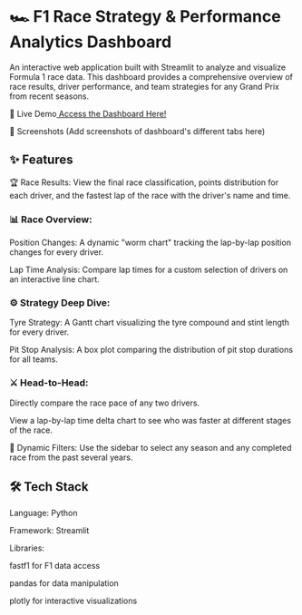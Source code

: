 # 🏎️ F1 Race Strategy & Performance Analytics Dashboard

An interactive web application built with Streamlit to analyze and visualize Formula 1 race data. This dashboard provides a comprehensive overview of race results, driver performance, and team strategies for any Grand Prix from recent seasons.

🚀 Live Demo[
Access the Dashboard Here!](https://f1-performance-analytics.streamlit.app/)

📸 Screenshots
(Add screenshots of dashboard's different tabs here)

## ✨ Features

🏆 Race Results: View the final race classification, points distribution for each driver, and the fastest lap of the race with the driver's name and time.

### 📊 Race Overview:

Position Changes: A dynamic "worm chart" tracking the lap-by-lap position changes for every driver.

Lap Time Analysis: Compare lap times for a custom selection of drivers on an interactive line chart.

### ⚙️ Strategy Deep Dive:

Tyre Strategy: A Gantt chart visualizing the tyre compound and stint length for every driver.

Pit Stop Analysis: A box plot comparing the distribution of pit stop durations for all teams.

### ⚔️ Head-to-Head:

Directly compare the race pace of any two drivers.

View a lap-by-lap time delta chart to see who was faster at different stages of the race.

📅 Dynamic Filters: Use the sidebar to select any season and any completed race from the past several years.

## 🛠️ Tech Stack
Language: Python

Framework: Streamlit

Libraries:

fastf1 for F1 data access

pandas for data manipulation

plotly for interactive visualizations

